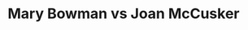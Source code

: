 ---
title: Mary Bowman vs Joan McCusker
player1:
  name: Bowman, Mary
  percent: 82
  wins: 0
  losses: 4
player2:
  name: McCusker, Joan
  percent: 80
  wins: 4
  losses: 0
games:
- player1:
    team: 'ON'
    position: Lead
    percent: 75
    win: 0
    loss: 1
  player2:
    team: CA
    position: Second
    percent: 79
    win: 1
    loss: 0
  event: Hearts
  year: 1995
  draw: Round Robin(17)
  score: CA 8 - ON 4
- player1:
    team: 'ON'
    position: Lead
    percent: 89
    win: 0
    loss: 1
  player2:
    team: SK
    position: Second
    percent: 67
    win: 1
    loss: 0
  event: Hearts
  year: 1997
  draw: Round Robin(12)
  score: ON 2 - SK 7
- player1:
    team: 'ON'
    position: Lead
    percent: 78
    win: 0
    loss: 1
  player2:
    team: SK
    position: Second
    percent: 86
    win: 1
    loss: 0
  event: Hearts
  year: 1997
  draw: Page 1-2(19)
  score: SK 6 - ON 5
- player1:
    team: 'ON'
    position: Lead
    percent: 88
    win: 0
    loss: 1
  player2:
    team: SK
    position: Second
    percent: 84
    win: 1
    loss: 0
  event: Hearts
  year: 1997
  draw: Final(21)
  score: SK 8 - ON 5
- player1:
    team: GOR
    position: Lead
    percent: 92
    win: 0
    loss: 1
  player2:
    team: SCHM
    position: Second
    percent: 71
    win: 1
    loss: 0
  event: Trials (Women)
  year: 1997
  draw: Round Robin(9)
  score: SCHM 11 - GOR 4
---